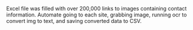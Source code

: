 Excel file was filled with over 200,000 links to images containing contact information.
Automate going to each site, grabbing image, running ocr to convert img to text, and saving converted data to CSV.
